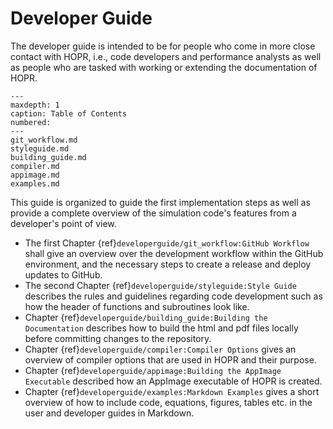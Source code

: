 # Developer Guide

The developer guide is intended to be for people who come in more close contact with HOPR, i.e., code developers and performance
analysts as well as people who are tasked with working or extending the documentation of HOPR.

```{toctree}
---
maxdepth: 1
caption: Table of Contents
numbered:
---
git_workflow.md
styleguide.md
building_guide.md
compiler.md
appimage.md
examples.md
```

This guide is organized to guide the first implementation steps as well as provide a complete overview of 
the simulation code's features from a developer's point of view.

* The first Chapter {ref}`developerguide/git_workflow:GitHub Workflow` shall give an overview over the development workflow within
  the GitHub environment, and the necessary steps to create a release and deploy updates to GitHub.
* The second Chapter {ref}`developerguide/styleguide:Style Guide` describes the rules and guidelines regarding code development 
  such as how the header of functions and subroutines look like.
* Chapter {ref}`developerguide/building_guide:Building the Documentation` describes how to build the html and pdf files
  locally before committing changes to the repository.
* Chapter {ref}`developerguide/compiler:Compiler Options` gives an overview of compiler options that are used in HOPR and their purpose.
* Chapter {ref}`developerguide/appimage:Building the AppImage Executable` described how an AppImage executable of HOPR is created.
* Chapter {ref}`developerguide/examples:Markdown Examples` gives a short overview of how to include code, equations, figures, tables
  etc. in the user and developer guides in Markdown.

